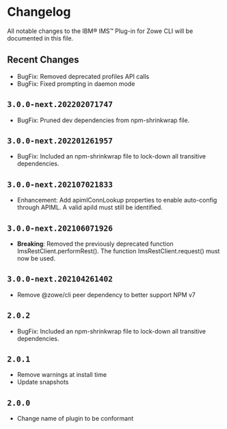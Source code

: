 # Changelog

All notable changes to the IBM® IMS™ Plug-in for Zowe CLI will be documented in this file.

## Recent Changes

- BugFix: Removed deprecated profiles API calls
- BugFix: Fixed prompting in daemon mode

## `3.0.0-next.202202071747`

- BugFix: Pruned dev dependencies from npm-shrinkwrap file.

## `3.0.0-next.202201261957`

- BugFix: Included an npm-shrinkwrap file to lock-down all transitive dependencies.

## `3.0.0-next.202107021833`

- Enhancement: Add apimlConnLookup properties to enable auto-config through APIML. A valid apiId must still be identified.

## `3.0.0-next.202106071926`

- **Breaking**: Removed the previously deprecated function ImsRestClient.performRest(). The function ImsRestClient.request() must now be used.

## `3.0.0-next.202104261402`

- Remove @zowe/cli peer dependency to better support NPM v7

## `2.0.2`

- BugFix: Included an npm-shrinkwrap file to lock-down all transitive dependencies.

## `2.0.1`

- Remove warnings at install time
- Update snapshots

## `2.0.0`

- Change name of plugin to be conformant